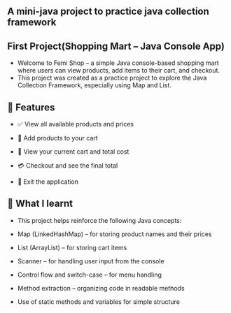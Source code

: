 <!-- @format -->

## A mini-java project to practice java collection framework

## First Project(Shopping Mart – Java Console App)

- Welcome to Femi Shop – a simple Java console-based shopping mart where users can view products, add items to their cart, and checkout.
- This project was created as a practice project to explore the Java Collection Framework, especially using Map and List.

## 📌 Features

- ✅ View all available products and prices

- 🛒 Add products to your cart

- 🧺 View your current cart and total cost

- 💳 Checkout and see the final total

- 🚪 Exit the application

## 🧠 What I learnt

- This project helps reinforce the following Java concepts:

- Map (LinkedHashMap) – for storing product names and their prices

- List (ArrayList) – for storing cart items

- Scanner – for handling user input from the console

- Control flow and switch-case – for menu handling

- Method extraction – organizing code in readable methods

- Use of static methods and variables for simple structure
